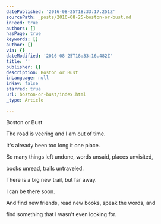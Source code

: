 ```yaml
---
datePublished: '2016-08-25T18:33:17.251Z'
sourcePath: _posts/2016-08-25-boston-or-bust.md
inFeed: true
authors: []
hasPage: true
keywords: []
author: []
via: {}
dateModified: '2016-08-25T18:33:16.482Z'
title: ''
publisher: {}
description: Boston or Bust
inLanguage: null
inNav: false
starred: true
url: boston-or-bust/index.html
_type: Article

---
```

Boston or Bust

The road is veering and I am out of time.

It's already been too long it one place.

So many things left undone, words unsaid, places unvisited,

books unread, trails untraveled.

There is a big new trail, but far away.

I can be there soon.

And find new friends, read new books, speak the words, and

find something that I wasn't even looking for.